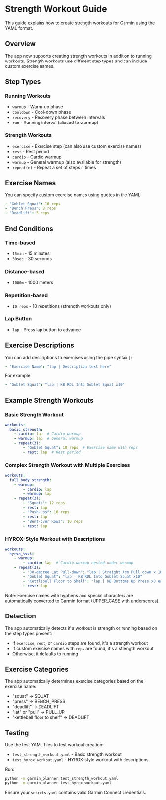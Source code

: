 # Strength Workout Guide

This guide explains how to create strength workouts for Garmin using the YAML format.

## Overview

The app now supports creating strength workouts in addition to running workouts. Strength workouts use different step types and can include custom exercise names.

## Step Types

### Running Workouts
- `warmup` - Warm-up phase
- `cooldown` - Cool-down phase
- `recovery` - Recovery phase between intervals
- `run` - Running interval (aliased to warmup)

### Strength Workouts
- `exercise` - Exercise step (can also use custom exercise names)
- `rest` - Rest period
- `cardio` - Cardio warmup
- `warmup` - General warmup (also available for strength)
- `repeat(n)` - Repeat a set of steps n times

## Exercise Names

You can specify custom exercise names using quotes in the YAML:

```yaml
- "Goblet Squat": 10 reps
- "Bench Press": 8 reps
- "Deadlift": 5 reps
```

## End Conditions

### Time-based
- `15min` - 15 minutes
- `30sec` - 30 seconds

### Distance-based
- `1000m` - 1000 meters

### Repetition-based
- `10 reps` - 10 repetitions (strength workouts only)

### Lap Button
- `lap` - Press lap button to advance

## Exercise Descriptions

You can add descriptions to exercises using the pipe syntax `|`:

```yaml
- "Exercise Name": "lap | Description text here"
```

For example:
```yaml
- "Goblet Squat": "lap | KB RDL Into Goblet Squat x10"
```

## Example Strength Workouts

### Basic Strength Workout
```yaml
workouts:
  basic_strength:
    - cardio: lap  # Cardio warmup
    - warmup: lap  # General warmup
    - repeat(3):
        - "Goblet Squat": 10 reps  # Exercise name with reps
        - rest: lap  # Rest period
```

### Complex Strength Workout with Multiple Exercises
```yaml
workouts:
  full_body_strength:
    - warmup:
        - cardio: lap
        - warmup: lap
    - repeat(3):
        - "Squats": 12 reps
        - rest: lap
        - "Push-ups": 10 reps
        - rest: lap
        - "Bent-over Rows": 10 reps
        - rest: lap
```

### HYROX-Style Workout with Descriptions
```yaml
workouts:
  hyrox_test:
    - warmup:
        - cardio: lap  # Cardio warmup nested under warmup
    - repeat(3):
        - "30-degree Lat Pull-down": "lap | Straight Arm Pull down x 10"
        - "Goblet Squat": "lap | KB RDL Into Goblet Squat x10"
        - "Kettlebell Floor to Shelf": "lap | KB Bottoms Up Press x8 each side"
        - rest: lap
```

Note: Exercise names with hyphens and special characters are automatically converted to Garmin format (UPPER_CASE with underscores).

## Detection

The app automatically detects if a workout is strength or running based on the step types present:
- If `exercise`, `rest`, or `cardio` steps are found, it's a strength workout
- If custom exercise names with `reps` are found, it's a strength workout
- Otherwise, it defaults to running

## Exercise Categories

The app automatically determines exercise categories based on the exercise name:
- "squat" → SQUAT
- "press" → BENCH_PRESS
- "deadlift" → DEADLIFT
- "lat" or "pull" → PULL_UP
- "kettlebell floor to shelf" → DEADLIFT

## Testing

Use the test YAML files to test workout creation:
- `test_strength_workout.yaml` - Basic strength workout
- `test_hyrox_workout.yaml` - HYROX-style workout with descriptions

Run:
```bash
python -m garmin_planner test_strength_workout.yaml
python -m garmin_planner test_hyrox_workout.yaml
```

Ensure your `secrets.yaml` contains valid Garmin Connect credentials.

